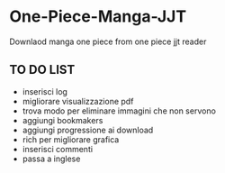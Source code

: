 # One-Piece-Manga-JJT
 Downlaod manga one piece from one piece jjt reader

## TO DO LIST
- inserisci log
- migliorare visualizzazione pdf
- trova modo per eliminare immagini che non servono
- aggiungi bookmakers
- aggiungi progressione ai download
- rich per migliorare grafica
- inserisci commenti 
- passa a inglese